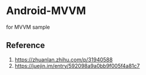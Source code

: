 # Android-MVVM
for MVVM sample

## Reference
1. https://zhuanlan.zhihu.com/p/31940588
1. https://juejin.im/entry/592098a9a0bb9f005f4a81c7
